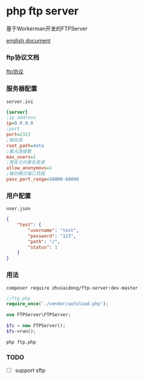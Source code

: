 # php ftp server

基于Workerman开发的FTPServer

[english document](README.md)

### ftp协议文档

[ftp协议](http://cr.yp.to/ftp.html)

### 服务器配置

`server.ini`


```ini
[server]
;ip address
ip=0.0.0.0
;port
port=2323
;根目录
root_path=data
;最大连接数
max_users=1
;是否允许匿名登录
allow_anonymous=1
;被动模式端口范围
pasv_port_range=50000-60000
```

### 用户配置

`user.json`

```json
{
	"test": {
		"username": "test",
		"password": "123",
		"path": "/",
		"status": 1
	}
}
```

### 用法

```
composer require zhusaidong/ftp-server:dev-master
```

```php
//ftp.php
require_once('./vendor/autoload.php');

use FTPServer\FTPServer;

$fs = new FTPServer();
$fs->run();
```

```
php ftp.php
```

### TODO

- [ ] support sftp
